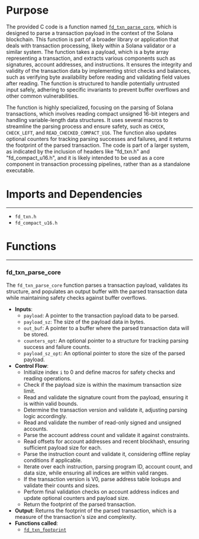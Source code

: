 # Purpose
The provided C code is a function named [`fd_txn_parse_core`](#fd_txn_parse_core), which is designed to parse a transaction payload in the context of the Solana blockchain. This function is part of a broader library or application that deals with transaction processing, likely within a Solana validator or a similar system. The function takes a payload, which is a byte array representing a transaction, and extracts various components such as signatures, account addresses, and instructions. It ensures the integrity and validity of the transaction data by implementing strict checks and balances, such as verifying byte availability before reading and validating field values after reading. The function is structured to handle potentially untrusted input safely, adhering to specific invariants to prevent buffer overflows and other common vulnerabilities.

The function is highly specialized, focusing on the parsing of Solana transactions, which involves reading compact unsigned 16-bit integers and handling variable-length data structures. It uses several macros to streamline the parsing process and ensure safety, such as `CHECK`, `CHECK_LEFT`, and `READ_CHECKED_COMPACT_U16`. The function also updates optional counters for tracking parsing successes and failures, and it returns the footprint of the parsed transaction. The code is part of a larger system, as indicated by the inclusion of headers like "fd_txn.h" and "fd_compact_u16.h", and it is likely intended to be used as a core component in transaction processing pipelines, rather than as a standalone executable.
# Imports and Dependencies

---
- `fd_txn.h`
- `fd_compact_u16.h`


# Functions

---
### fd\_txn\_parse\_core<!-- {{#callable:fd_txn_parse_core}} -->
The `fd_txn_parse_core` function parses a transaction payload, validates its structure, and populates an output buffer with the parsed transaction data while maintaining safety checks against buffer overflows.
- **Inputs**:
    - `payload`: A pointer to the transaction payload data to be parsed.
    - `payload_sz`: The size of the payload data in bytes.
    - `out_buf`: A pointer to a buffer where the parsed transaction data will be stored.
    - `counters_opt`: An optional pointer to a structure for tracking parsing success and failure counts.
    - `payload_sz_opt`: An optional pointer to store the size of the parsed payload.
- **Control Flow**:
    - Initialize index `i` to 0 and define macros for safety checks and reading operations.
    - Check if the payload size is within the maximum transaction size limit.
    - Read and validate the signature count from the payload, ensuring it is within valid bounds.
    - Determine the transaction version and validate it, adjusting parsing logic accordingly.
    - Read and validate the number of read-only signed and unsigned accounts.
    - Parse the account address count and validate it against constraints.
    - Read offsets for account addresses and recent blockhash, ensuring sufficient payload size for each.
    - Parse the instruction count and validate it, considering offline replay conditions if applicable.
    - Iterate over each instruction, parsing program ID, account count, and data size, while ensuring all indices are within valid ranges.
    - If the transaction version is V0, parse address table lookups and validate their counts and sizes.
    - Perform final validation checks on account address indices and update optional counters and payload size.
    - Return the footprint of the parsed transaction.
- **Output**: Returns the footprint of the parsed transaction, which is a measure of the transaction's size and complexity.
- **Functions called**:
    - [`fd_txn_footprint`](fd_txn.h.driver.md#fd_txn_footprint)


